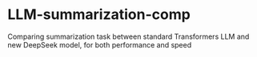 # LLM-summarization-comp
Comparing summarization task between standard Transformers LLM and new DeepSeek model, for both performance and speed
